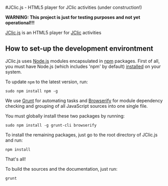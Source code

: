 #JClic.js - HTML5 player for JClic activities (under construction!)

**WARNING: This project is just for testing purposes and not yet operational!!!**

[JClic.js](https://github.com/projectestac/jclic.js) is an HTML5 player for
[JClic](https://github.com/projectestac/jclic) activities

## How to set-up the development environtment

JClic.js uses [Node.js](https://nodejs.org/) modules encapsulated in [npm](https://www.npmjs.com/) 
packages. First of all, you must have Node.js (which includes 'npm' by default)
[installed](https://nodejs.org/download/) on your system.

To update `npm` to the latest version, run:

```
sudo npm install npm -g
```

We use [Grunt](http://gruntjs.com/) for automating tasks and [Browserify](http://browserify.org/)
for module dependency checking and grouping of all JavaScript sources into one single file.

You must globally install these two packages by running:

```
sudo npm install -g grunt-cli browserify
```

To install the remaining packages, just go to the root directory of JClic.js and run:

```
npm install
```

That's all!

To build the sources and the documentation, just run:

```
grunt
```
